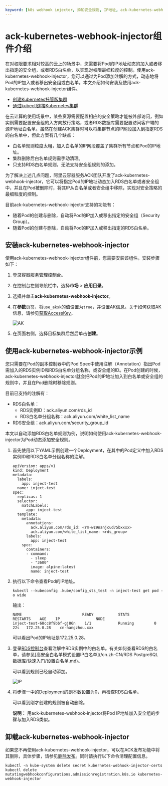 ```yaml
---
keyword: [k8s webhook injector, 添加安全规则, IP地址, ack-kubernetes-webhook-injector]
---
```


# ack-kubernetes-webhook-injector组件介绍

在对权限要求相对较高的云上的场景中，您需要将Pod的IP地址动态的加入或者移出指定的安全组，或者RDS白名单，以实现对权限最细粒度的控制。使用ack-kubernetes-webhook-injector，您可以通过为Pod添加注解的方式，动态地将Pod的IP加入或者移出安全组或白名单。本文介绍如何安装及使用ack-kubernetes-webhook-injector组件。

-   [创建Kubernetes托管版集群](/cn.zh-CN/Kubernetes集群用户指南/集群管理/创建集群/创建Kubernetes托管版集群.md)
-   [通过kubectl连接Kubernetes集群](/cn.zh-CN/Kubernetes集群用户指南/集群管理/连接集群/通过kubectl连接Kubernetes集群.md)

在云计算的使用场景中，某些资源需要配置相应的安全策略才能被外部访问，例如实例需要配置安全组的入方向放行策略，或者RDS数据库需要配置访问客户端的源IP地址白名单。虽然在创建ACK集群时可以将集群节点的IP网段加入到指定RDS的白名单中，但此方案有几个缺点：

-   白名单规则粒度太粗，加入白名单的IP网段覆盖了集群所有节点和Pod的IP地址。
-   集群删除后白名单规则需手动清理。
-   只支持RDS白名单规则，无法支持安全组规则的添加。

为了解决上述几点问题，阿里云容器服务ACK团队开发了ack-kubernetes-webhook-injector，它可以将指定Pod的IP地址动态加入RDS白名单或者安全组中，并且在Pod被删除时，将其IP从白名单或者安全组中移除，实现对安全策略的最细粒度的控制。

目前ack-kubernetes-webhook-injector支持的功能有：

-   随着Pod的创建与删除，自动将Pod的IP加入或移出指定的安全组（Security Group）。
-   随着Pod的创建与删除，自动将Pod的IP加入或移出指定的RDS白名单。

## 安装ack-kubernetes-webhook-injector

使用ack-kubernetes-webhook-injector组件前，您需要安装该组件。安装步骤如下：

1.  登录[容器服务管理控制台](https://cs.console.aliyun.com)。

2.  在控制台左侧导航栏中，选择**市场** \> **应用目录**。

3.  选择并单击**ack-kubernetes-webhook-injector**。

4.  在**参数**页签，将`use_aksk`的值设置为`true`，并设置AK信息。关于如何获取AK信息，请参见[获取AccessKey]()。

    ![AK](https://static-aliyun-doc.oss-accelerate.aliyuncs.com/assets/img/zh-CN/2179049061/p179747.png)

5.  在页面右侧，选择目标集群后然后单击**创建**。


## 使用ack-kubernetes-webhook-injector示例

您只需要在Pod的副本控制器中的Pod Spec中使用注解（Annotation）指出Pod需加入的RDS实例ID和RDS白名单分组名称，或安全组的ID。在Pod创建的时候，ack-kubernetes-webhook-injector就会把Pod的IP地址加入到白名单或安全组的规则中，并且在Pod删除时移除规则。

目前已支持的注解有：

-   RDS白名单：
    -   RDS实例ID：ack.aliyun.com/rds\_id
    -   RDS白名单分组名称：ack.aliyun.com/white\_list\_name
-   RDS安全组：ack.aliyun.com/security\_group\_id

本文以自动添加RDS白名单规则为例，说明如何使用ack-kubernetes-webhook-injector为Pod动态添加安全规则。

1.  首先使用以下YAML示例创建一个Deployment，在其中的Pod定义中加入RDS实例ID和RDS白名单分组名称的注解。

    ```
    apiVersion: apps/v1
    kind: Deployment
    metadata:
      labels:
        app: inject-test
      name: inject-test
    spec:
      replicas: 1
      selector:
        matchLabels:
          app: inject-test
      template:
        metadata:
          annotations:
            ack.aliyun.com/rds_id: <rm-wz9nanjcud75bxxxx>
            ack.aliyun.com/white_list_name: <rds_group>
          labels:
            app: inject-test
        spec:
          containers:
          - command:
            - sleep
            - "3600"
            image: alpine:latest
            name: inject-test
    ```

2.  执行以下命令查看Pod的IP地址。

    ```
    kubectl --kubeconfig .kube/config_sts_test -n inject-test get pod -o wide
    ```

    输出：

    ```
    NAME                           READY           STATS        RESTARTS    AGE    IP                NODE
    inject-test-68cc8f9bbf-gj86n    1/1            Running         0        22s   172.25.0.28    cn-hangzhou.xxx
    ```

    可以看出Pod的IP地址是172.25.0.28。

3.  登录[RDS控制台](https://rdsnext.console.aliyun.com/?spm=5176.2020520152.nav-right.2.469016ddzrU6KW#/detail/rm-bp12685y16w4zjz9d/security/whiteList?region=cn-hangzhou)查看注解中RDS实例中的白名单。有关如何查看RDS的白名单，请参见[高安全白名单模式设置IP白名单](/cn.zh-CN/RDS PostgreSQL 数据库/快速入门/设置白名单.md)。

    可以看到规则已经自动添加。

    ![IP](https://static-aliyun-doc.oss-accelerate.aliyuncs.com/assets/img/zh-CN/0280149061/p179750.png)

4.  将步骤一中的Deployment的副本数设置为0，再检查RDS白名单。

    可以看到刚才创建的规则被自动删除。

    **说明：** 用ack-kubernetes-webhook-injector将Pod IP地址加入安全组的步骤与加入RDS类似。


## 卸载ack-kubernetes-webhook-injector

如果您不再使用ack-kubernetes-webhook-injector，可以在ACK发布功能中将其删除，具体步骤，请参见[删除发布](/cn.zh-CN/Kubernetes集群用户指南/发布管理/基于Helm的发布管理.md)。同时请执行以下命令清理配置信息。

```
kubectl -n kube-system delete secret kubernetes-webhook-injector-certs
kubectl delete mutatingwebhookconfigurations.admissionregistration.k8s.io kubernetes-webhook-injector
```

